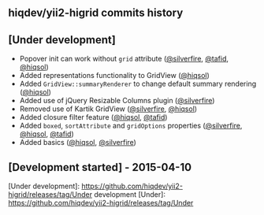 hiqdev/yii2-higrid commits history
----------------------------------

## [Under development]

- Popover init can work without `grid` attribute ([@silverfire], [@tafid], [@hiqsol])
- Added representations functionality to GridView ([@hiqsol])
- Added `GridView::summaryRenderer` to change default summary rendering ([@hiqsol])
- Added use of jQuery Resizable Columns plugin ([@silverfire])
- Removed use of Kartik GridView ([@silverfire], [@hiqsol])
- Added closure filter feature ([@hiqsol], [@tafid])
- Added `boxed`, `sortAttribute` and `gridOptions` properties ([@silverfire], [@hiqsol], [@tafid])
- Added basics ([@hiqsol], [@silverfire])

## [Development started] - 2015-04-10

[@silverfire]: https://github.com/SilverFire
[d.naumenko.a@gmail.com]: https://github.com/SilverFire
[@hiqsol]: https://github.com/hiqsol
[sol@hiqdev.com]: https://github.com/hiqsol
[@tafid]: https://github.com/tafid
[andreyklochok@gmail.com]: https://github.com/tafid
[Under development]: https://github.com/hiqdev/yii2-higrid/releases/tag/Under development
[Under]: https://github.com/hiqdev/yii2-higrid/releases/tag/Under
